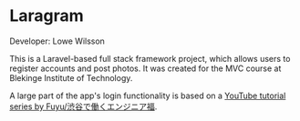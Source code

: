 # Laragram
Developer: Lowe Wilsson

This is a Laravel-based full stack framework project, which allows users to register accounts and post photos. It was created for the MVC course at Blekinge Institute of Technology.

A large part of the app's login functionality is based on a [YouTube tutorial series by Fuyu/渋谷で働くエンジニア福](https://www.youtube.com/watch?v=t5PPCfcpq4A&list=PLCyDm9NTxdhLV5LFfCoRykyHW8Zw91YJB).

